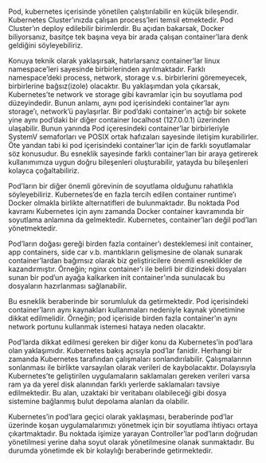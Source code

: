Pod, kubernetes içerisinde yönetilen çalıştırılabilir en küçük bileşendir. Kubernetes Cluster’ınızda çalışan process’leri temsil etmektedir. Pod Cluster’ın deploy edilebilir birimlerdir. Bu açıdan bakarsak, Docker biliyorsanız, basitçe tek başına veya bir arada çalışan container’lara denk geldiğini söyleyebiliriz.

Konuya teknik olarak yaklaşırsak, hatırlarsanız container’lar linux namespace’leri sayesinde birbirlerinden ayrılmaktadır. Farklı namespace’deki process, network, storage v.s. birbirlerini göremeyecek, birbirlerine bağsız(izole) olacaktır. Bu yaklaşımdan yola çıkarsak, Kubernetes’te network ve storage gibi kavramlar için bu soyutlama pod düzeyindedir. Bunun anlamı, aynı pod içerisindeki container’lar aynı storage’ı, network’ü paylaşırlar. Bir pod’daki container’ın açtığı bir sokete yine aynı pod’daki bir diğer container localhost (127.0.0.1) üzerinden ulaşabilir. Bunun yanında Pod içeresindeki container’lar birbirleriyle SystemV semaforları ve POSIX ortak hafızaları sayesinde iletişim kurabilirler. Öte yandan tabi ki pod içerisindeki container’lar için de farklı soyutlamalar söz konusudur. Bu esneklik sayesinde farklı container’ları bir araya getirerek kullanımımıza uygun doğru bileşenleri oluşturabilir, yatayda bu bileşenleri kolayca çoğaltabiliriz.

Pod’ların bir diğer önemli görevinin de soyutlama olduğunu rahatlıkla söyleyebiliriz. Kubernetes’de en fazla tercih edilen container runtime’ı Docker olmakla birlikte alternatifleri de bulunmaktadır. Bu noktada Pod kavramı Kubernetes için aynı zamanda Docker container kavramında bir soyutlama anlamına da gelmektedir. Kubernetes, container’ları değil pod’ları yönetmektedir.

Pod’ların doğası gereği birden fazla container’ı desteklemesi init container, app containers, side car v.b. mantıkların gelişmesine de olanak sunarak container’lardan bağımsız olarak biz geliştiricilere önemli esneklikler de kazandırmıştır. Örneğin; nginx container’ı ile belirli bir dizindeki dosyaları sunan bir pod’un ayağa kalkarken init container’ında sunulacak bu dosyaların hazırlanması sağlanabilir.

Bu esneklik beraberinde bir sorumluluk da getirmektedir. Pod içerisindeki container’ların aynı kaynakları kullanmaları nedeniyle kaynak yönetimine dikkat edilmelidir. Örneğin; pod içeriside birden fazla container’ın aynı network portunu kullanmak istemesi hataya neden olacaktır.

Pod’larda dikkat edilmesi gereken bir diğer konu da Kubernetes’in pod’lara olan yaklaşımıdır. Kubernetes bakış açısıyla pod’lar fanidir. Herhangi bir zamanda Kubernetes tarafından çalışmaları sonlandırılabilir. Çalışmalarının sonlanması ile birlikte varsayılan olarak verileri de kaybolacaktır. Dolayısıyla Kubernetes’te geliştirilen uygulamaların saklamaları gereken verileri varsa ram ya da yerel disk alanından farklı yerlerde saklamaları tavsiye edilmektedir. Bu alan, uzaktaki bir veritabanı olabileceği gibi dosya sistemine bağlanmış bulut depolama alanları da olabilir.

Kubernetes’in pod’lara geçici olarak yaklaşması, beraberinde pod’lar üzerinde koşan uygulamalarımızı yönetmek için bir soyutlama ihtiyacı ortaya çıkartmaktadır. Bu noktada işimize yarayan Controller’lar pod’ların doğrudan yönetilmesi yerine daha soyut olarak yönetilmesine olanak sunmaktadır. Bu durumda yönetimde ek bir kolaylığı beraberinde getirmektedir.
